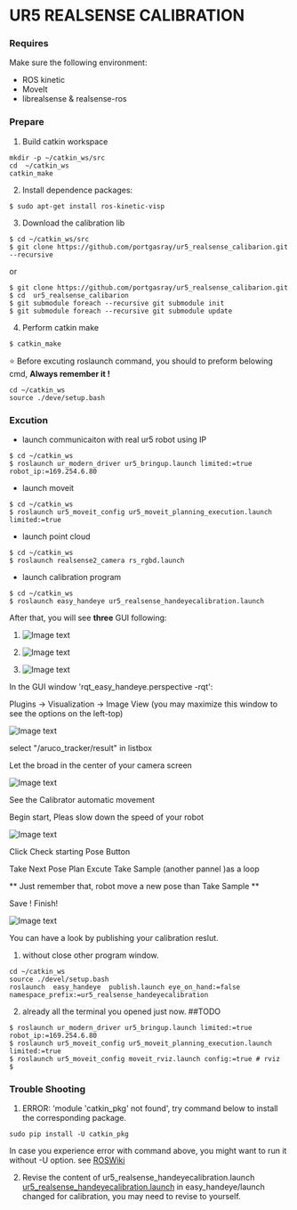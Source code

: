 # UR5 REALSENSE CALIBRATION


### Requires

Make sure the following environment:

* ROS kinetic
* MoveIt 
* librealsense & realsense-ros

### Prepare
1. Build catkin workspace

```
mkdir -p ~/catkin_ws/src
cd  ~/catkin_ws
catkin_make
```

2. Install dependence packages:

```
$ sudo apt-get install ros-kinetic-visp
```


3. Download the calibration lib
```
$ cd ~/catkin_ws/src
$ git clone https://github.com/portgasray/ur5_realsense_calibarion.git --recursive
```
or
```
$ git clone https://github.com/portgasray/ur5_realsense_calibarion.git
$ cd  ur5_realsense_calibarion
$ git submodule foreach --recursive git submodule init
$ git submodule foreach --recursive git submodule update
```
4. Perform catkin make
```
$ catkin_make
```

:star: Before excuting roslaunch command, you should to preform belowing cmd, **Always remember it !**

```
cd ~/catkin_ws
source ./deve/setup.bash
```

### Excution

* launch communicaiton with real ur5 robot using IP
```
$ cd ~/catkin_ws
$ roslaunch ur_modern_driver ur5_bringup.launch limited:=true robot_ip:=169.254.6.80
```

* launch moveit 
```
$ cd ~/catkin_ws
$ roslaunch ur5_moveit_config ur5_moveit_planning_execution.launch limited:=true
```
* launch point cloud
```
$ cd ~/catkin_ws
$ roslaunch realsense2_camera rs_rgbd.launch
```
* launch calibration program
```
$ cd ~/catkin_ws
$ roslaunch easy_handeye ur5_realsense_handeyecalibration.launch
```

After that, you will see **three** GUI following:

1. ![Image text](./images/automatic_movement.png)

2. ![Image text](./images/easy_handeye.png)

3. ![Image text](./images/rviz.png)

In the GUI window 'rqt_easy_handeye.perspective -rqt': 

Plugins ->  Visualization -> Image View
(you may maximize this window to see the options on the left-top)

![Image text](./images/rqt_image_viewer.jpg)

select "/aruco_tracker/result" in listbox

Let the  broad in the center of your camera screen

![Image text](./images/center_of_screen.jpg)

See the Calibrator automatic movement 

Begin start, Pleas slow down the speed of your robot

![Image text](./images/automatic_movement.png)

Click Check starting Pose Button

Take Next Pose Plan Excute Take Sample (another pannel )as a loop

** Just remember that, robot move a new pose than Take  Sample **

Save ! Finish!

![Image text](./images/loop.png)

You can have a look by publishing your calibration reslut.

1. without close other program window.

```
cd ~/catkin_ws
source ./devel/setup.bash
roslaunch  easy_handeye  publish.launch eye_on_hand:=false namespace_prefix:=ur5_realsense_handeyecalibration

```

2. already all the terminal you opened just now.  ##TODO

```
$ roslaunch ur_modern_driver ur5_bringup.launch limited:=true robot_ip:=169.254.6.80
$ roslaunch ur5_moveit_config ur5_moveit_planning_execution.launch limited:=true
$ roslaunch ur5_moveit_config moveit_rviz.launch config:=true # rviz
$ 
```

### Trouble Shooting

1. ERROR: 'module 'catkin_pkg' not found', try command below to install the corresponding package.
```
sudo pip install -U catkin_pkg
```
In case you experience error with command above, you might want to run it without -U option. see [ROSWiki](http://wiki.ros.org/catkin_pkg)
 
2. Revise the content of ur5_realsense_handeyecalibration.launch
[ur5_realsense_handeyecalibration.launch](https://github.com/portgasray/easy_handeye/blob/5ee30dd50f250452cdc56bfe8f4a7597f9d0b6d6/easy_handeye/launch/ur5_realsense_handeyecalibration.launch) in easy_handeye/launch changed for calibration, you may need to revise to yourself. 


